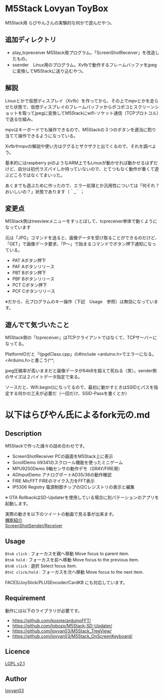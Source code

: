 M5Stack Lovyan ToyBox
===

M5Stack用 らびやんさんの実験的な何かで遊んだやつ。

## 追加ディレクトリ
* play_tcpreceiver M5Stack用プログラム。「ScreenShotReceiver」を改造したもの。
* ssender　Linux用のプログラム。Xvfbで動作するフレームバッファをjpegに変換してM5Stackに送り込むやつ。

## 解説
Linuxとかで仮想ディスプレイ（Xvfb）を作ってから、その上でmpvとかを走らせた状態で、仮想ディスプレイのフレームバッファからポコポコとスクリーンショットを取ってjpegに変換してM5Stackにwifi-ソケット通信（TCPプロトコル）で送る仕組み。

mpvはキーボードでも操作できるので、M5Stackの３つのボタンを適当に割り当てて操作できるようになっている。

Xvfbやmpvの解説や使い方はググるとザクザクと出てくるので、それを調べよう。

基本的にはraspberry piのようなARM上でもLinuxが動かせれば動かせるはずだけど、自分は初代ラズパイしか持っていないので、とてつもなく動作が重くて遊ぶどころではなくてまいった。

あくまでも遊ぶために作ったので、エラー処理とか汎用性については「何それ？おいしいの？」状態であります（＾_＾；


## 変更点

M5Stack側はtreeviewメニューをすっとばして、tcpreceiver単体で動くようになっています

元は「JPG」コマンドを送ると、画像データを受け取ることができるのだけど、「GET」で画像データ要求、「P〜」で始まるコマンドでボタン押下通知になっている。

* PAT Aボタン押下
* PAF Aボタンリリース
* PBT Bボタン押下
* PBF Bボタンリリース 
* PCT Cボタン押下
* PCF Cボタンリリース 

※だから、元プログラムのキー操作（下記　Usage　参照）は無効になっています。


## 遊んでて気づいたこと

M5Stack側の「tcpreceiver」はTCPクライアントではなくて、TCPサーバーになってる。

PlatformIOだと「tjpgdClass.cpp」の#include <arduino.h>でエラーになる。<Arduino.h>と書こう(^^;

jpeg圧縮率が高いままだと画像データが64kBを超えて死ねる（笑）。sender側のサイズは２バイトデータ指定で来る。

ソースだと、Wifi.begin()になってるので、最初に動かすときはSSIDとパスを指定する何かの工夫が必要だ（一回だけ、SSID-Passを書くとか）



# 以下はらびやん氏によるfork元の.md
## Description
  
M5Stackで作った諸々の詰め合わせです。  
  
* ScreenShotReceiver PCの画面をM5Stack上に表示  
* ScrollDemo   ili9341のスクロール機能を使ったミニゲーム  
* MPU9250Demo  9軸センサの動作デモ（GRAY/FIRE用）  
* ADInputDemo  アナログポートAD35/36の動作確認  
* FIRE MicFFT  FIREのマイク入力をFFT表示  
* IP5306 Registry 電源制御チップのI2Cレジストリの表示と編集  
  
※ OTA RollbackはSD-Updaterを使用している場合に別パテーションのアプリを起動します。  
  
実際の動きを以下のツイートの動画で見る事が出来ます。  
[機能紹介](https://mobile.twitter.com/lovyan03/status/1104025644202057729)  
[ScreenShotSender/Receiver](https://mobile.twitter.com/lovyan03/status/1104169374888255488)  
  
## Usage
 `BtnA click` : フォーカスを親へ移動  Move focus to parent item.  
 `BtnA hold`  : フォーカスを前へ移動  Move focus to the previous item.  
 `BtnB click` : 選択  Select focus item.  
 `BtnC click/hold` : フォーカスを次へ移動  Move focus to the next item.  
  
FACES/JoyStick/PLUSEncoder/CardKB にも対応しています。  
  
## Requirement
動作には以下のライブラリが必要です。  

* https://github.com/kosme/arduinoFFT/  
* https://github.com/tobozo/M5Stack-SD-Updater/  
* https://github.com/lovyan03/M5Stack_TreeView/  
* https://github.com/lovyan03/M5Stack_OnScreenKeyboard/  


## Licence

[LGPL v2.1](https://github.com/lovyan03/M5Stack_LovyanToyBox/blob/master/LICENSE)  

## Author

[lovyan03](https://twitter.com/lovyan03)  
